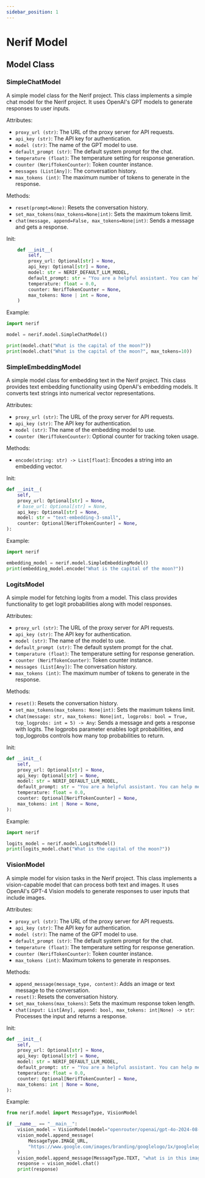 ```yaml
---
sidebar_position: 1
---
```


# Nerif Model

## Model Class

### SimpleChatModel

A simple model class for the Nerif project.
This class implements a simple chat model for the Nerif project.
It uses OpenAI's GPT models to generate responses to user inputs.

Attributes:

- `proxy_url (str)`: The URL of the proxy server for API requests.
- `api_key (str)`: The API key for authentication.
- `model (str)`: The name of the GPT model to use.
- `default_prompt (str)`: The default system prompt for the chat.
- `temperature (float)`: The temperature setting for response generation.
- `counter (NerifTokenCounter)`: Token counter instance.
- `messages (List[Any])`: The conversation history.
- `max_tokens (int)`: The maximum number of tokens to generate in the response.

Methods:

- `reset(prompt=None)`: Resets the conversation history.
- `set_max_tokens(max_tokens=None|int)`: Sets the maximum tokens limit.
- `chat(message, append=False, max_tokens=None|int)`: Sends a message and gets a response.

Init:

```python
    def __init__(
        self,
        proxy_url: Optional[str] = None,
        api_key: Optional[str] = None,
        model: str = NERIF_DEFAULT_LLM_MODEL,
        default_prompt: str = "You are a helpful assistant. You can help me by answering my questions.",
        temperature: float = 0.0,
        counter: NerifTokenCounter = None,
        max_tokens: None | int = None,
    )
```

Example:

```python
import nerif

model = nerif.model.SimpleChatModel()

print(model.chat("What is the capital of the moon?"))
print(model.chat("What is the capital of the moon?", max_tokens=10))
```

### SimpleEmbeddingModel

A simple model class for embedding text in the Nerif project.
This class provides text embedding functionality using OpenAI's embedding models.
It converts text strings into numerical vector representations.

Attributes:

- `proxy_url (str)`: The URL of the proxy server for API requests.
- `api_key (str)`: The API key for authentication.
- `model (str)`: The name of the embedding model to use.
- `counter (NerifTokenCounter)`: Optional counter for tracking token usage.

Methods:

- `encode(string: str) -> List[float]`: Encodes a string into an embedding vector.

Init:
```python
def __init__(
    self,
    proxy_url: Optional[str] = None,
    # base_url: Optional[str] = None,
    api_key: Optional[str] = None,
    model: str = "text-embedding-3-small",
    counter: Optional[NerifTokenCounter] = None,
):
```

Example:

```python
import nerif

embedding_model = nerif.model.SimpleEmbeddingModel()
print(embedding_model.encode("What is the capital of the moon?"))

```

### LogitsModel
A simple model for fetching logits from a model. This class provides functionality to get logit probabilities along with model responses.

Attributes:

- `proxy_url (str)`: The URL of the proxy server for API requests.
- `api_key (str)`: The API key for authentication.
- `model (str)`: The name of the model to use.
- `default_prompt (str)`: The default system prompt for the chat.
- `temperature (float)`: The temperature setting for response generation.
- `counter (NerifTokenCounter)`: Token counter instance.
- `messages (List[Any])`: The conversation history.
- `max_tokens (int)`: The maximum number of tokens to generate in the response.

Methods:

- `reset()`: Resets the conversation history.
- `set_max_tokens(max_tokens: None|int)`: Sets the maximum tokens limit.
- `chat(message: str, max_tokens: None|int, logprobs: bool = True, top_logprobs: int = 5) -> Any`: 
    Sends a message and gets a response with logits. The logprobs parameter enables logit probabilities, 
    and top_logprobs controls how many top probabilities to return.

Init:

```python
def __init__(
    self,
    proxy_url: Optional[str] = None,
    api_key: Optional[str] = None,
    model: str = NERIF_DEFAULT_LLM_MODEL,
    default_prompt: str = "You are a helpful assistant. You can help me by answering my questions.",
    temperature: float = 0.0,
    counter: Optional[NerifTokenCounter] = None,
    max_tokens: int | None = None,
):
```

Example:

```python
import nerif

logits_model = nerif.model.LogitsModel()
print(logits_model.chat("What is the capital of the moon?"))
```

### VisionModel
A simple model for vision tasks in the Nerif project.
This class implements a vision-capable model that can process both text and images.
It uses OpenAI's GPT-4 Vision models to generate responses to user inputs that include images.

Attributes:

- `proxy_url (str)`: The URL of the proxy server for API requests.
- `api_key (str)`: The API key for authentication.
- `model (str)`: The name of the GPT model to use.
- `default_prompt (str)`: The default system prompt for the chat.
- `temperature (float)`: The temperature setting for response generation.
- `counter (NerifTokenCounter)`: Token counter instance.
- `max_tokens (int)`: Maximum tokens to generate in responses.

Methods:

- `append_message(message_type, content)`: Adds an image or text message to the conversation.
- `reset()`: Resets the conversation history.
- `set_max_tokens(max_tokens)`: Sets the maximum response token length.
- `chat(input: List[Any], append: bool, max_tokens: int|None) -> str`: Processes the input and returns a response.

Init:

```python
def __init__(
    self,
    proxy_url: Optional[str] = None,
    api_key: Optional[str] = None,
    model: str = NERIF_DEFAULT_LLM_MODEL,
    default_prompt: str = "You are a helpful assistant. You can help me by answering my questions.",
    temperature: float = 0.0,
    counter: Optional[NerifTokenCounter] = None,
    max_tokens: int | None = None,
):
```

Example:

```python
from nerif.model import MessageType, VisionModel

if __name__ == "__main__":
    vision_model = VisionModel(model="openrouter/openai/gpt-4o-2024-08-06")
    vision_model.append_message(
        MessageType.IMAGE_URL,
        "https://www.google.com/images/branding/googlelogo/1x/googlelogo_color_272x92dp.png",
    )
    vision_model.append_message(MessageType.TEXT, "what is in this image?")
    response = vision_model.chat()
    print(response)
```